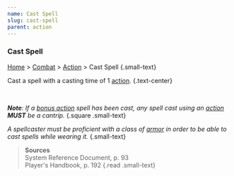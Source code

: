 ```yaml
---
name: Cast Spell
slug: cast-spell
parent: action
---
```

### Cast Spell
[Home](dm-operations-center) > [Combat](combat-menu) > [Action](action) > Cast Spell {.small-text}

Cast a spell with a casting time of 1 [action](action). {.text-center}

<br/>

***Note**: If a [bonus action](bonus-action) spell has been cast, any spell cast using an [action](action) **MUST** be a cantrip.*
{.square .small-text}

*A spellcaster must be proficient with a class of [armor](armor) in order to be able to cast spells while wearing it.* {.small-text}

> **Sources** <br/>
> System Reference Document, p. 93<br/>
> Player's Handbook, p. 192
{.read .small-text}